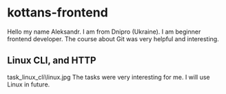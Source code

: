 # kottans-frontend

Hello my name Aleksandr. I am from Dnipro (Ukraine).
I am beginner frontend developer. The course about Git was very helpful and  interesting.

## Linux CLI, and HTTP
task_linux_cli\linux.jpg
The tasks were very interesting for me. I will use Linux in future.
